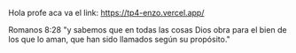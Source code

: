 Hola profe aca va el link:
https://tp4-enzo.vercel.app/

Romanos 8:28 "y sabemos que en todas las cosas Dios obra para el bien de los que lo aman, que han sido llamados según su propósito."
